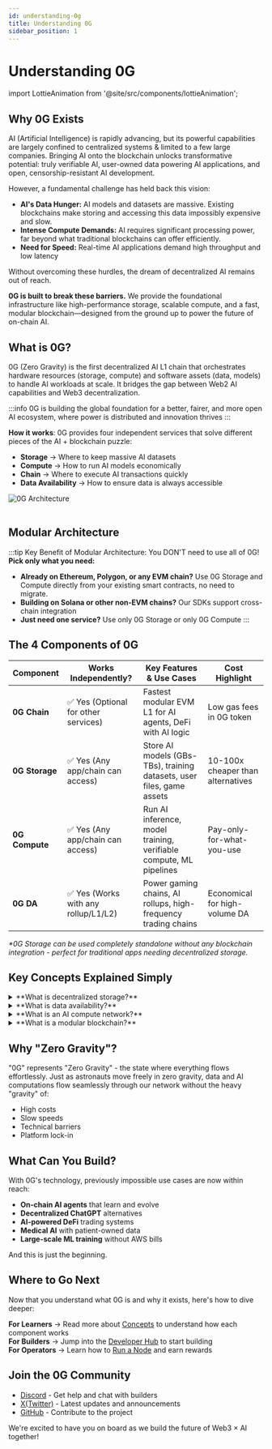 ```yaml
---
id: understanding-0g
title: Understanding 0G
sidebar_position: 1
---
```


# Understanding 0G

import LottieAnimation from '@site/src/components/lottieAnimation';

## Why 0G Exists

AI (Artificial Intelligence) is rapidly advancing, but its powerful capabilities are largely confined to centralized systems & limited to a few large companies. Bringing AI onto the blockchain unlocks transformative potential: truly verifiable AI, user-owned data powering AI applications, and open, censorship-resistant AI development.

However, a fundamental challenge has held back this vision:
- **AI's Data Hunger:** AI models and datasets are massive. Existing blockchains make storing and accessing this data impossibly expensive and slow.
- **Intense Compute Demands:** AI requires significant processing power, far beyond what traditional blockchains can offer efficiently.
- **Need for Speed:** Real-time AI applications demand high throughput and low latency

Without overcoming these hurdles, the dream of decentralized AI remains out of reach.

**0G is built to break these barriers.** We provide the foundational infrastructure like high-performance storage, scalable compute, and a fast, modular blockchain—designed from the ground up to power the future of on-chain AI.

## What is 0G?

0G (Zero Gravity) is the first decentralized AI L1 chain that orchestrates hardware resources (storage, compute) and software assets (data, models) to handle AI workloads at scale. It bridges the gap between Web2 AI capabilities and Web3 decentralization.

:::info 0G is building the global foundation for a better, fairer, and more open AI ecosystem, where power is distributed and innovation thrives
:::

**How it works**: 0G provides four independent services that solve different pieces of the AI + blockchain puzzle:
- **Storage** → Where to keep massive AI datasets
- **Compute** → How to run AI models economically  
- **Chain** → Where to execute AI transactions quickly
- **Data Availability** → How to ensure data is always accessible



<div style={{textAlign: 'center'}}>
  <img src="/img/0g-architecture.png" alt="0G Architecture" style={{maxWidth: '100%'}} />
</div>
<br />

## Modular Architecture

:::tip Key Benefit of Modular Architecture: You DON'T need to use all of 0G!
**Pick only what you need:**
- **Already on Ethereum, Polygon, or any EVM chain?** Use 0G Storage and Compute directly from your existing smart contracts, no need to migrate.
- **Building on Solana or other non-EVM chains?** Our SDKs support cross-chain integration
- **Just need one service?** Use only 0G Storage or only 0G Compute
:::


## The 4 Components of 0G

| Component             | Works Independently?                                   | Key Features & Use Cases                                                          | Cost Highlight                        |
|-----------------------|--------------------------------------------------------|-----------------------------------------------------------------------------------|---------------------------------------|
| **0G Chain**        | ✅ Yes (Optional for other services)             | Fastest modular EVM L1 for AI agents, DeFi with AI logic        | Low gas fees in 0G token              |
| **0G Storage**     | ✅ Yes (Any app/chain can access)                       | Store AI models (GBs-TBs), training datasets, user files, game assets            | 10-100x cheaper than alternatives     |
| **0G Compute**     | ✅ Yes (Any app/chain can access)                     | Run AI inference, model training, verifiable compute, ML pipelines               | Pay-only-for-what-you-use             |
| **0G DA**          | ✅ Yes (Works with any rollup/L1/L2)                  | Power gaming chains, AI rollups, high-frequency trading chains                   | Economical for high-volume DA         |

*\*0G Storage can be used completely standalone without any blockchain integration - perfect for traditional apps needing decentralized storage.*

## Key Concepts Explained Simply

<details>
<summary>**What is decentralized storage?**</summary>

Instead of storing your files on one company's computer (like Google Drive), they're split and stored across hundreds of computers worldwide.

**Why it matters**: If Google's servers crash, you lose access. With decentralized storage, even if 50 computers fail, your data is still safe and accessible.
</details>

<details>
<summary>**What is data availability?**</summary>

It's a guarantee that your data can always be accessed when needed, like having multiple backup generators for your house.

**Why it matters**: In blockchain, if data isn't available, the whole system can freeze. 0G ensures this never happens.
</details>

<details>
<summary>**What is an AI compute network?**</summary>

It's like Uber for computing power - connect to available GPUs when you need to run AI models, pay only for what you use.

**Why it matters**: Instead of buying expensive GPUs or relying on big tech companies, access computing power on-demand from a global network.
</details>

<details>
<summary>**What is a modular blockchain?**</summary>

Like LEGO blocks, each part of the blockchain (storing data, processing transactions, reaching agreement) is separate and can be upgraded independently.

**Why it matters**: Traditional blockchains are like old phones where you can't upgrade just the camera. Modular blockchains let you improve each part without rebuilding everything.
</details>

## Why "Zero Gravity"?

"0G" represents "Zero Gravity" - the state where everything flows effortlessly. Just as astronauts move freely in zero gravity, data and AI computations flow seamlessly through our network without the heavy "gravity" of:
- High costs
- Slow speeds  
- Technical barriers
- Platform lock-in

## What Can You Build?

With 0G's technology, previously impossible use cases are now within reach:

- **On-chain AI agents** that learn and evolve
- **Decentralized ChatGPT** alternatives
- **AI-powered DeFi** trading systems
- **Medical AI** with patient-owned data
- **Large-scale ML training** without AWS bills

And this is just the beginning.

## Where to Go Next

Now that you understand what 0G is and why it exists, here's how to dive deeper:

**For Learners** → Read more about [Concepts](/concepts/chain) to understand how each component works  
**For Builders** → Jump into the [Developer Hub](/developer-hub/getting-started) to start building  
**For Operators** → Learn how to [Run a Node](/run-a-node/overview) and earn rewards

## Join the 0G Community

- [Discord](https://discord.gg/0gLabs) - Get help and chat with builders
- [X(Twitter)](https://x.com/0g_Labs) - Latest updates and announcements
- [GitHub](https://github.com/0glabs/0g-doc) - Contribute to the project

We're excited to have you on board as we build the future of Web3 × AI together!

<LottieAnimation />
